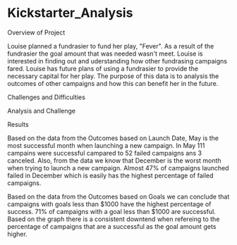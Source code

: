 # Kickstarter_Analysis

Overview of Project

Louise planned a fundrasier to fund her play, "Fever". As a result of the fundrasier the goal amount that was needed wasn't meet. Louise is interested in finding out and uderstanding how other fundrasing campaigns fared. Louise has future plans of using a fundrasier to provide the necessary capital for her play. The purpose of this data is to analysis the outcomes of other campaigns and how this can benefit her in the future. 

Challenges and Difficulties

Analysis and Challenge 

Results

Based on the data from the Outcomes based on Launch Date, May is the most successful month when launching a new campaign. In May 111 campains were successful campared to 52 failed campaigns ans 3 canceled. Also, from the data we know that December is the worst month when trying to launch a new campaign. Almost 47% of campaigns launched failed in December which is easily has the highest percentage of failed campaigns. 

Based on the data from the Outcomes based on Goals we can conclude that campaigns with goals less than $1000 have the highest percentage of success. 71% of campaigns with a goal less than $1000 are successful. Based on the graph there is a consistent downtend when refereing to the percentage of campaigns that are a successful as the goal amount gets higher.

